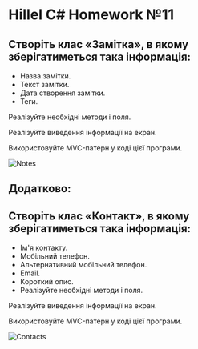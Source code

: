 # Hillel C# Homework №11

## Створіть клас «Замітка», в якому зберігатиметься така інформація:

- Назва замітки.
- Текст замітки.
- Дата створення замітки.
- Теги.  

Реалізуйте необхідні методи і поля.  

Реалізуйте виведення інформації на екран.   

Використовуйте MVC-патерн у коді цієї програми.  

![Notes]([[https://github.com/username/repository/raw/master/images/logo.png](https://drive.google.com/file/d/1LThu7RXWCflmsUdZwx7u5UDrO3aoi4cn/view?usp=sharing)](https://photos.app.goo.gl/QZpPojG8aKYJLYcf7))  

## Додатково:

## Створіть клас «Контакт», в якому зберігатиметься така інформація:

- Ім'я контакту.
- Мобільний телефон.
- Альтернативний мобільний телефон.
- Email.
- Короткий опис.
- Реалізуйте необхідні методи і поля.  

Реалізуйте виведення інформації на екран.  

Використовуйте MVC-патерн у коді цієї програми.  

![Contacts]([https://github.com/username/repository/raw/master/images/logo.png](https://drive.google.com/file/d/1FnYqVZZm2ObpGPteLl4YcuCx2Dp4LXrD/view?usp=sharing))    
